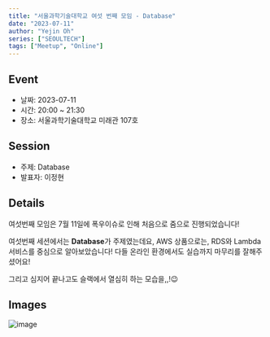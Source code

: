 ```yaml
---
title: "서울과학기술대학교 여섯 번째 모임 - Database"
date: "2023-07-11"
author: "Yejin Oh"
series: ["SEOULTECH"]
tags: ["Meetup", "Online"]
---
```


## Event

- 날짜: 2023-07-11
- 시간: 20:00 ~ 21:30
- 장소: 서울과학기술대학교 미래관 107호

## Session

- 주제: Database
- 발표자: 이정현

## Details

여섯번째 모임은 7월 11일에 폭우이슈로 인해 처음으로 줌으로 진행되었습니다!

여섯번째 세션에서는 **Database**가 주제였는데요,
AWS 상품으로는, RDS와 Lambda 서비스를 중심으로 알아보았습니다!
다들 온라인 환경에서도 실습까지 마무리를 잘해주셨어요!

그리고 심지어 끝나고도 슬랙에서 열심히 하는 모습을,,!😉


## Images
![image](https://github.com/aws-cloud-clubs/aws-cloud-clubs.github.io/assets/49095587/31b928a0-68f3-42fa-a7cb-691684f04d46)